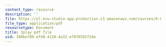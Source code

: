 ```yaml
---
content_type: resource
description: ''
file: https://ol-ocw-studio-app-production.s3.amazonaws.com/courses/6-046j-design-and-analysis-of-algorithms-spring-2015/388be709efd841104a32e7076592f24e_G7mqtB6npfE.pdf
file_type: application/pdf
resourcetype: Document
title: 3play pdf file
uid: 388be709-efd8-4110-4a32-e7076592f24e
---
```

